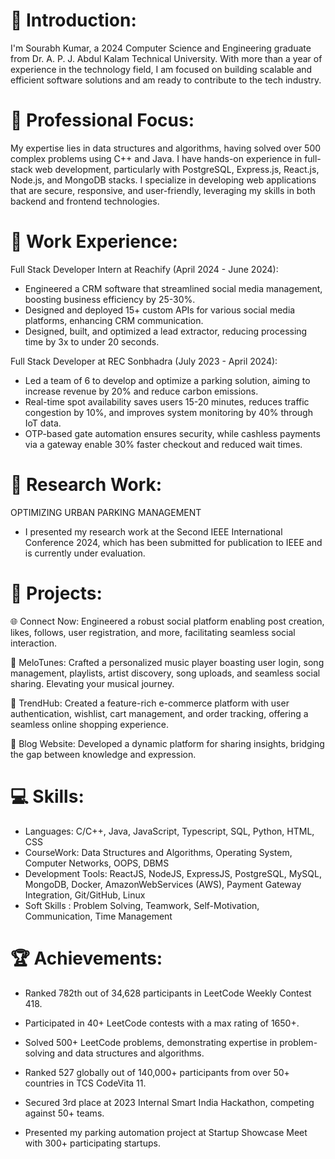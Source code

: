 # 👋 Introduction:

I'm Sourabh Kumar, a 2024 Computer Science and Engineering graduate from Dr. A. P. J. Abdul Kalam Technical University. With more than a year of experience in the technology field, I am focused on building scalable and efficient software solutions and am ready to contribute to the tech industry.

# 🚀 Professional Focus:

My expertise lies in data structures and algorithms, having solved over 500 complex problems using C++ and Java. I have hands-on experience in full-stack web development, particularly with PostgreSQL, Express.js, React.js, Node.js, and MongoDB stacks. I specialize in developing web applications that are secure, responsive, and user-friendly, leveraging my skills in both backend and frontend technologies.

# 💼 Work Experience:
 Full Stack Developer Intern at Reachify (April 2024 - June 2024):

* Engineered a CRM software that streamlined social media management, boosting business efficiency by 25-30%.
* Designed and deployed 15+ custom APIs for various social media platforms, enhancing CRM communication.
* Designed, built, and optimized a lead extractor, reducing processing time by 3x to under 20 seconds.

 Full Stack Developer at REC Sonbhadra (July 2023 - April 2024):

* Led a team of 6 to develop and optimize a parking solution, aiming to increase revenue by 20% and reduce carbon emissions.
* Real-time spot availability saves users 15-20 minutes, reduces traffic congestion by 10%, and improves system monitoring by 40% through IoT data.
* OTP-based gate automation ensures security, while cashless payments via a gateway enable 30% faster checkout and reduced wait times.

# 🔬 Research Work:

OPTIMIZING URBAN PARKING MANAGEMENT
* I presented my research work at the Second IEEE International Conference 2024, which has been submitted for publication to IEEE and is currently under evaluation.
  
# 💼 Projects:

🌐 Connect Now: Engineered a robust social platform enabling post creation, likes, follows, user registration, and more, facilitating seamless social interaction.
  
🎵 MeloTunes: Crafted a personalized music player boasting user login, song management, playlists, artist discovery, song uploads, and seamless social sharing. Elevating your musical journey.

🛒 TrendHub: Created a feature-rich e-commerce platform with user authentication, wishlist, cart management, and order tracking, offering a seamless online shopping experience.
  
📝 Blog Website: Developed a dynamic platform for sharing insights, bridging the gap between knowledge and expression.

# 💻 Skills:

* Languages: C/C++, Java, JavaScript, Typescript, SQL, Python, HTML, CSS
* CourseWork: Data Structures and Algorithms, Operating System, Computer Networks, OOPS, DBMS
* Development Tools: ReactJS, NodeJS, ExpressJS, PostgreSQL, MySQL, MongoDB, Docker, AmazonWebServices (AWS), Payment Gateway Integration, Git/GitHub, Linux
* Soft Skills : Problem Solving, Teamwork, Self-Motivation, Communication, Time Management

# 🏆 Achievements:

* Ranked 782th out of 34,628 participants in LeetCode Weekly Contest 418.
  
* Participated in 40+ LeetCode contests with a max rating of 1650+.

* Solved 500+ LeetCode problems, demonstrating expertise in problem-solving and data structures and algorithms.

* Ranked 527 globally out of 140,000+ participants from over 50+ countries in TCS CodeVita 11.
  
* Secured 3rd place at 2023 Internal Smart India Hackathon, competing against 50+ teams.

* Presented my parking automation project at Startup Showcase Meet with 300+ participating startups.

<!--
**Sourabh25002/Sourabh25002** is a ✨ _special_ ✨ repository because its `README.md` (this file) appears on your GitHub profile.

Here are some ideas to get you started:

- 🔭 I’m currently working on ...
- 🌱 I’m currently learning ...
- 👯 I’m looking to collaborate on ...
- 🤔 I’m looking for help with ...
- 💬 Ask me about ...
- 📫 How to reach me: ...
- 😄 Pronouns: ...
- ⚡ Fun fact: ...
-->
